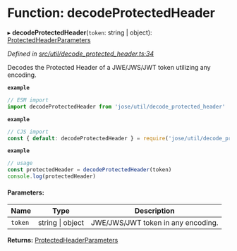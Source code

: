 # Function: decodeProtectedHeader

▸ **decodeProtectedHeader**(`token`: string \| object): [ProtectedHeaderParameters](../types/_util_decode_protected_header_.protectedheaderparameters.md)

*Defined in [src/util/decode_protected_header.ts:34](https://github.com/panva/jose/blob/v3.5.0/src/util/decode_protected_header.ts#L34)*

Decodes the Protected Header of a JWE/JWS/JWT token utilizing any encoding.

**`example`** 
```js
// ESM import
import decodeProtectedHeader from 'jose/util/decode_protected_header'
```

**`example`** 
```js
// CJS import
const { default: decodeProtectedHeader } = require('jose/util/decode_protected_header')
```

**`example`** 
```js
// usage
const protectedHeader = decodeProtectedHeader(token)
console.log(protectedHeader)
```

#### Parameters:

Name | Type | Description |
------ | ------ | ------ |
`token` | string \| object | JWE/JWS/JWT token in any encoding.  |

**Returns:** [ProtectedHeaderParameters](../types/_util_decode_protected_header_.protectedheaderparameters.md)
